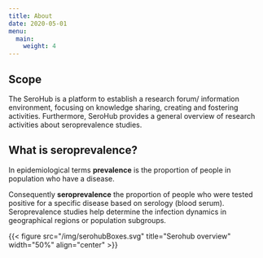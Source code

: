 ```yaml
---
title: About
date: 2020-05-01
menu:
  main:
    weight: 4
---
```


## Scope
The SeroHub is a platform to establish a research forum/ information environment, focusing on knowledge sharing, creating and fostering activities. Furthermore, SeroHub provides a general overview of research activities about seroprevalence studies.

## What is seroprevalence?
In epidemiological terms __prevalence__ is the proportion of people in population who have a disease.

Consequently __seroprevalence__ the proportion of people who were tested positive for a specific disease based on serology (blood serum). Seroprevalence studies help determine the infection dynamics in geographical regions or population subgroups.

{{< figure src="/img/serohubBoxes.svg" title="Serohub overview" width="50%" align="center" >}}
